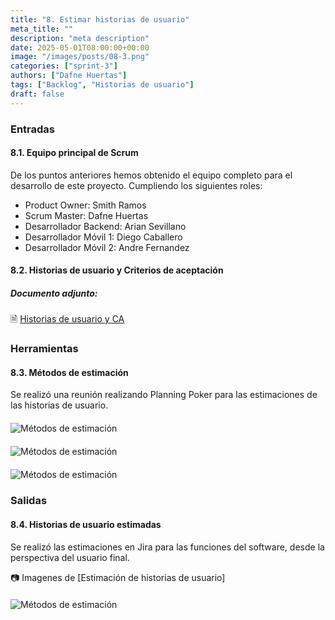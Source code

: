 ```yaml
---
title: "8. Estimar historias de usuario"
meta_title: ""
description: "meta description"
date: 2025-05-01T08:00:00+00:00
image: "/images/posts/08-3.png"
categories: ["sprint-3"]
authors: ["Dafne Huertas"]
tags: ["Backlog", "Historias de usuario"]
draft: false
---
```

### Entradas

#### 8.1. Equipo principal de Scrum
De los puntos anteriores hemos obtenido el equipo completo para el desarrollo de este proyecto. Cumpliendo los siguientes roles:

- Product Owner: Smith Ramos
- Scrum Master: Dafne Huertas
- Desarrollador Backend: Arian Sevillano
- Desarrollador Móvil 1: Diego Caballero
- Desarrollador Móvil 2: Andre Fernandez

#### 8.2. Historias de usuario y Criterios de aceptación 

##### **Documento adjunto:**
 🗎 [Historias de usuario y CA](https://docs.google.com/document/d/1cupHzot3r3Rs4ogHgUOo20lXg-WA4VHKTX9XZg2xyOg/edit?usp=sharing)

### Herramientas

#### 8.3. Métodos de estimación 
Se realizó una reunión realizando Planning Poker para las estimaciones de las historias de usuario.

<img src="/images/sprint_3/planning poker.png" 
     alt="Métodos de estimación" 
     style="display: block; margin: 20px auto; max-width: 100%;" />

<img src="/images/sprint_3/planning poker2.png" 
     alt="Métodos de estimación" 
     style="display: block; margin: 20px auto; max-width: 100%;" />

<img src="/images/sprint_3/planning poker3.png" 
     alt="Métodos de estimación" 
     style="display: block; margin: 20px auto; max-width: 100%;" />

### Salidas

#### 8.4. Historias de usuario estimadas 
Se realizó las estimaciones en Jira para las funciones del software, desde la perspectiva del usuario final.

📷 Imagenes de [Estimación de historias de usuario]
 <img src="/images/sprint_2/historias_estimadas.png" 
     alt="Métodos de estimación" 
     style="display: block; margin: 20px auto; max-width: 100%;" />

